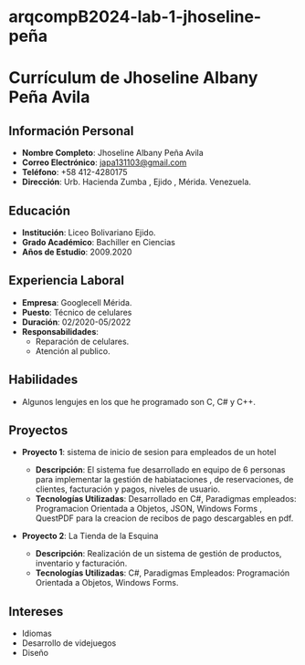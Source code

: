 # arqcompB2024-lab-1-jhoseline-peña
# Currículum de Jhoseline Albany Peña Avila

## Información Personal
- **Nombre Completo**: Jhoseline Albany Peña Avila
- **Correo Electrónico**: japa131103@gmail.com
- **Teléfono**: +58 412-4280175
- **Dirección**: Urb. Hacienda Zumba , Ejido , Mérida. Venezuela.

## Educación
- **Institución**: Liceo Bolivariano Ejido.
- **Grado Académico**: Bachiller en Ciencias
- **Años de Estudio**: 2009.2020

## Experiencia Laboral
- **Empresa**: Googlecell Mérida.
- **Puesto**: Técnico de celulares
- **Duración**: 02/2020-05/2022
- **Responsabilidades**:
  - Reparación de celulares.
  - Atención al publico.

## Habilidades
- Algunos lengujes en los que he programado son C, C# y C++.

## Proyectos
- **Proyecto 1**: sistema de inicio de sesion para empleados de un hotel
  - **Descripción**: El sistema fue desarrollado en equipo de 6 personas para implementar la gestión de habiataciones ,  de reservaciones, de clientes, facturación y pagos, niveles de usuario.
  - **Tecnologías Utilizadas**:  Desarrollado en C#, Paradigmas empleados: Programacion Orientada a Objetos, JSON, Windows Forms , QuestPDF para la creacion de recibos de pago descargables en pdf.

- **Proyecto 2**: La Tienda de la Esquina
  - **Descripción**:  Realización de un sistema de gestión de productos, inventario y facturación. 
  - **Tecnologías Utilizadas**: C#, Paradigmas Empleados: Programación Orientada a Objetos, Windows Forms.

## Intereses
- Idiomas
- Desarrollo  de videjuegos
- Diseño
  

